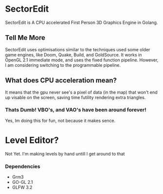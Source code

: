 # SectorEdit
SectorEdit is A CPU accelerated First Person 3D Graphics Engine in Golang.
## Tell Me More
SectorEdit uses optimisations similar to the techniques used some older game engines, like Doom, Quake, Build, and GoldSource. It works in OpenGL 2.1 immediate mode, and uses the fixed function pipeline. However, I am considering switching to the programmable pipeline.

## What does CPU acceleration mean?
It means that the gpu never see's a pixel of data (in the map) that won't end up visable on the screen, saving time futility rendering extra triangles.

### Thats Dumb! VBO's, and VAO's have been around forever!
Yes, Im doing this for fun, not because it makes sence.

# Level Editor?
Not Yet. I'm making levels by hand untill I get around to that

### Dependencies
* Grm3
* GO-GL 2.1
* GLFW 3.2
